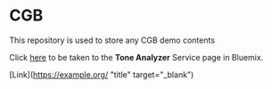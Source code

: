 # CGB
This repository is used to store any CGB demo contents

<script> function addBlankTargetForLinks () {
  $('a[title^="#ext"]').each(function(){
        $(this).attr('target', '_blank');
    });
}

$(document).bind('DOMNodeInserted', function(event) {
    addBlankTargetForLinks();
});
</script>


Click <a href="https://console.ng.bluemix.net/catalog/services/tone_analyzer" target="_blank">here</a> to be taken to the **Tone Analyzer** Service page in Bluemix.


[Link](https://example.org/ "title" target="_blank")

